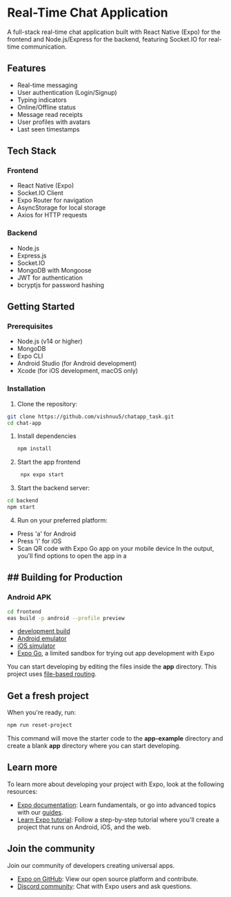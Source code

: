# Real-Time Chat Application

A full-stack real-time chat application built with React Native (Expo) for the frontend and Node.js/Express for the backend, featuring Socket.IO for real-time communication.

## Features

- Real-time messaging
- User authentication (Login/Signup)
- Typing indicators
- Online/Offline status
- Message read receipts
- User profiles with avatars
- Last seen timestamps

## Tech Stack

### Frontend

- React Native (Expo)
- Socket.IO Client
- Expo Router for navigation
- AsyncStorage for local storage
- Axios for HTTP requests

### Backend

- Node.js
- Express.js
- Socket.IO
- MongoDB with Mongoose
- JWT for authentication
- bcryptjs for password hashing

## Getting Started

### Prerequisites

- Node.js (v14 or higher)
- MongoDB
- Expo CLI
- Android Studio (for Android development)
- Xcode (for iOS development, macOS only)

### Installation

1. Clone the repository:

```bash
git clone https://github.com/vishnuu5/chatapp_task.git
cd chat-app
```

1. Install dependencies

   ```bash
   npm install
   ```

2. Start the app frontend

   ```bash
    npx expo start
   ```

3. Start the backend server:

```bash
cd backend
npm start
```

4. Run on your preferred platform:

- Press 'a' for Android
- Press 'i' for iOS
- Scan QR code with Expo Go app on your mobile device
  In the output, you'll find options to open the app in a

## ## Building for Production

### Android APK

```bash
cd frontend
eas build -p android --profile preview
```

- [development build](https://docs.expo.dev/develop/development-builds/introduction/)
- [Android emulator](https://docs.expo.dev/workflow/android-studio-emulator/)
- [iOS simulator](https://docs.expo.dev/workflow/ios-simulator/)
- [Expo Go](https://expo.dev/go), a limited sandbox for trying out app development with Expo

You can start developing by editing the files inside the **app** directory. This project uses [file-based routing](https://docs.expo.dev/router/introduction).

## Get a fresh project

When you're ready, run:

```bash
npm run reset-project
```

This command will move the starter code to the **app-example** directory and create a blank **app** directory where you can start developing.

## Learn more

To learn more about developing your project with Expo, look at the following resources:

- [Expo documentation](https://docs.expo.dev/): Learn fundamentals, or go into advanced topics with our [guides](https://docs.expo.dev/guides).
- [Learn Expo tutorial](https://docs.expo.dev/tutorial/introduction/): Follow a step-by-step tutorial where you'll create a project that runs on Android, iOS, and the web.

## Join the community

Join our community of developers creating universal apps.

- [Expo on GitHub](https://github.com/expo/expo): View our open source platform and contribute.
- [Discord community](https://chat.expo.dev): Chat with Expo users and ask questions.
